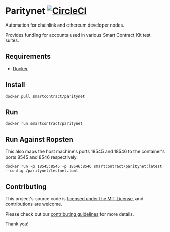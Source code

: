 # Paritynet [![CircleCI](https://circleci.com/gh/smartcontractkit/paritynet.svg?style=shield)](https://circleci.com/gh/smartcontractkit/paritynet)

Automation for chainlink and ethereum developer nodes.

Provides funding for accounts used in various Smart Contract Kit test suites.

## Requirements

- [Docker](https://www.docker.com/)

## Install

```
docker pull smartcontract/paritynet
```

## Run

```
docker run smartcontract/paritynet
```

## Run Against Ropsten

This also maps the host machine's ports 18545 and 18546 to the container's ports 8545 and 8546 respectively.

```
docker run -p 18545:8545 -p 18546:8546 smartcontract/paritynet:latest --config /paritynet/testnet.toml
```

## Contributing

This project's source code is [licensed under the MIT License](https://github.com/smartcontractkit/chainlink/blob/master/LICENSE), and contributions are welcome.

Please check out our [contributing guidelines](./docs/CONTRIBUTING.md) for more details.

Thank you!
